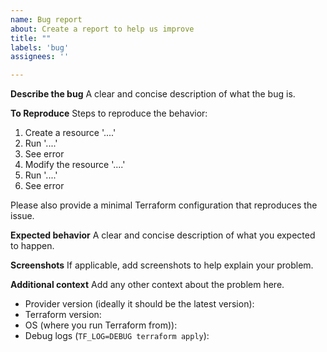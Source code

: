 ```yaml
---
name: Bug report
about: Create a report to help us improve
title: ""
labels: 'bug'
assignees: ''

---
```


**Describe the bug**
A clear and concise description of what the bug is.

**To Reproduce**
Steps to reproduce the behavior:

1. Create a resource '....'
2. Run '....'
3. See error
4. Modify the resource '....'
5. Run '....'
6. See error

Please also provide a minimal Terraform configuration that reproduces the issue.

**Expected behavior**
A clear and concise description of what you expected to happen.

**Screenshots**
If applicable, add screenshots to help explain your problem.

**Additional context**
Add any other context about the problem here.

- Provider version (ideally it should be the latest version):
- Terraform version:
- OS (where you run Terraform from)):
- Debug logs (`TF_LOG=DEBUG terraform apply`):
